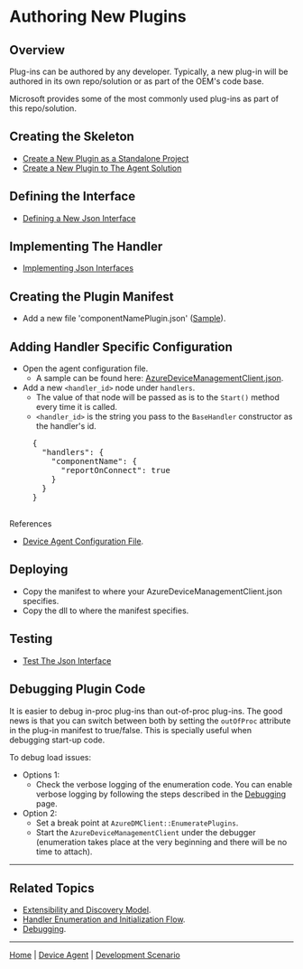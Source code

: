 # Authoring New Plugins

## Overview

Plug-ins can be authored by any developer. Typically, a new plug-in will be authored in its own repo/solution or as part of the OEM's code base.

Microsoft provides some of the most commonly used plug-ins as part of this repo/solution.

## Creating the Skeleton

- [Create a New Plugin as a Standalone Project](plugin-build-standalone.md)
- [Create a New Plugin to The Agent Solution](plugin-build-with-agent.md)

## Defining the Interface

- [Defining a New Json Interface](../schema.md)

## Implementing The Handler

- [Implementing Json Interfaces](plugin-raw-code.md)

## Creating the Plugin Manifest

- Add a new file 'componentNamePlugin.json' ([Sample](TemplateFiles/TemperatureSensorPlugin.json)).

## Adding Handler Specific Configuration

- Open the agent configuration file.
    - A sample can be found here: [AzureDeviceManagementClient.json](../../../code/device-agent/agent/AzureDeviceManagementClient.json).
- Add a new `<handler_id>` node under `handlers`.
    - The value of that node will be passed as is to the `Start()` method every time it is called.
    - `<handler_id>` is the string you pass to the `BaseHandler` constructor as the handler's id.
    <pre>
    {
      "handlers": {
        "componentName": {
          "reportOnConnect": true
        }
      }
    }
    </pre>

References
- [Device Agent Configuration File](../reference/device-agent-configuration-file.md).

## Deploying

- Copy the manifest to where your AzureDeviceManagementClient.json specifies.
- Copy the dll to where the manifest specifies.


## Testing

- [Test The Json Interface](plugin-raw-test.md)

## Debugging Plugin Code

It is easier to debug in-proc plug-ins than out-of-proc plug-ins. The good news is that you can switch between both by setting the `outOfProc` attribute in the plug-in manifest to true/false.
This is specially useful when debugging start-up code.

To debug load issues:

- Options 1:
    - Check the verbose logging of the enumeration code. You can enable verbose logging by following the steps described in the [Debugging](debugging.md) page.
- Option 2:
    - Set a break point at `AzureDMClient::EnumeratePlugins`.
    - Start the `AzureDeviceManagementClient` under the debugger (enumeration takes place at the very beginning and there will be no time to attach).

----

## Related Topics

- [Extensibility and Discovery Model](extensibility-and-discovery-model.md).
- [Handler Enumeration and Initialization Flow](extensibility-and-discovery-model/handler-enumeration-flow.md).
- [Debugging](debugging.md).

----

[Home](../../../README.md) | [Device Agent](../device-agent.md) | [Development Scenario](../development-scenario.md)
